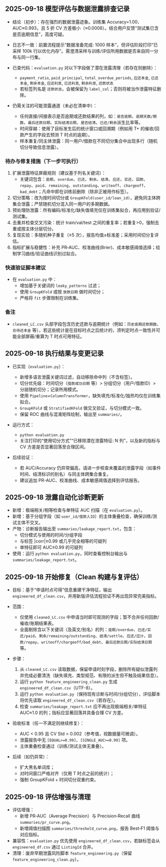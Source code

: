 ## 2025-09-18 模型评估与数据泄露排查记录

- 结论（初步）：存在强烈的数据泄露迹象。训练集 Accuracy=1.00、AUC≈0.993，且 5 折 CV 方差极小（≈0.0008）。结合用户反馈“测试集已含是否逾期信息”，高度可疑。

- 日志不一致：前置流程提示“数据准备完成: 1000 样本”，但评估阶段打印“已采样 100k 行以优化内存”。需澄清采样与训练/评估所用数据是否来自同一分布与同一行集。

- 已查代码：`evaluation.py` 对以下字段做了潜在泄露清理（若存在则删除）：
  - `payment_ratio`, `paid_principal`, `total_overdue_periods`, `应还本金`, `已还本金`, `剩余本金`, `应还利息`, `已还利息`, `剩余利息`, `还款状态`
  - 若标签列名是 `还款状态`，会被保留为 `label_col`；否则将被当作泄露特征删除。

- 仍需关注的可能泄露通道（未必在清单中）：
  - 任何直接/间接表示是否逾期或还款结果的列，如：`是否逾期`、`逾期天数/期数`、`最后还款日期`、`实际结清日期`、`是否结清`、`已还/剩余`派生比率等。
  - 时间穿越：使用了目标发生后的统计窗口或回溯期（例如用 T+ 的催收/回款产生的字段去预测 T 时点的逾期）。
  - 样本重复/同主体泄露：同一用户/借款在不同切分集合中出现多行（随机切分导致信息泄露）。

### 待办与修复措施（下一步可执行）
1) 扩展泄露特征屏蔽规则（建议基于列名关键词）：
   - 关键词包含：`逾期`、`overdue`、`已还`、`剩余`、`结清`、`应还`、`实还`、`回款`、`repay`、`paid`、`remaining`、`outstanding`、`writeoff`、`chargeoff`、`bad_debt`；凡命中即在训练前删除（除非正被用作标签）。
2) 切分策略：改为按时间切分或 `GroupKFold(user_id/loan_id)`，避免同主体跨集合泄露；严禁随机切分混入同一用户的多期数据。
3) 预处理防泄露：所有编码/标准化/缺失值填充仅在训练集拟合，再应用到验证/测试集。
4) 去重并检查交叉污染：统计 train/val/test 之间的重复率；若重复>0，强制去重或按主体分层切分。
5) 复现实验：多随机种子重复（≥5 次），报告均值±标准差；采用时间切分复评估。
6) 指标扩展与稳健性：补充 PR‑AUC、校准曲线(Brier)、成本敏感阈值选择；绘制学习曲线/验证曲线识别过拟合。

### 快速验证脚本建议
- 在 `evaluation.py` 中：
  - 增加基于关键词的 `leaky_patterns` 过滤；
  - 使用 `GroupKFold` 或按 `放款日期` 做时间切分；
  - 严格将 `fit` 步骤限制在训练集。

### 备注
- `cleaned_LC.csv` 头部字段包含历史还款与逾期统计（例如：`历史逾期还款期数`、`总待还本金` 等），若这些统计是在目标时点之后统计的，须判定时点一致性并可能全部屏蔽/重算为 T 时点可用特征。


## 2025-09-18 执行结果与变更记录

- 已实现（`evaluation.py`）：
  - 新增多语言泄露关键词过滤，自动移除命中列（不含标签）。
  - 切分优先级：时间切分（`借款成功日期` 等）> 分组切分（用户/借款ID）> 分层随机切分；记录所用模式。
  - 使用 `Pipeline`+`ColumnTransformer`，缺失填充/标准化/独热均仅在训练集拟合。
  - `GroupKFold` 或 `StratifiedKFold` 做交叉验证，与切分模式一致。
  - 保留 ROC 曲线与混淆矩阵绘制，输出至 `summaries/`。

- 运行方式：
  - `python evaluation.py`
  - 关注打印的“使用切分方式”“已移除潜在泄露特征: N 列”，以及新的指标与 CV 方差是否显著回落至合理区间。

- 后续验证：
  - 若 AUC/Accuracy 仍异常偏高，请进一步核查未覆盖的泄露字段（如事件时间、结清标识的别名）与同主体跨集合重复。
  - 建议追加 PR-AUC、校准曲线、成本敏感阈值选择到评估报告。


## 2025-09-18 泄露自动化诊断更新

- 新增：极端相关/相等检查与单特征 AUC 扫描（在 `evaluation.py`）。
- 新增：基于分组字段（如 `user_id/借款人ID`）的主体重叠检查，确保训练/测试主体不交叉。
- 产物：诊断报告输出至 `summaries/leakage_report.txt`，包含：
  - 切分模式与使用的时间/分组字段
  - 与标签 |corr|≥0.99 或几乎完全相等的可疑列
  - 单特征即可 AUC≥0.99 的可疑列
- 使用：运行 `python evaluation.py`，同时查看控制台输出与 `summaries/leakage_report.txt`。


## 2025-09-18 开始修复（Clean 构建与复评估）

- 目标：基于“申请时点可得”信息重建干净特征，输出 `engineered_df_clean.csv`，并用新版评估流程验证不再出现异常完美指标。

- 范围：
  - 仅使用 `cleaned_LC.csv` 中申请当时即可观测的字段；暂不合并任何回款/催收/账期结果表。
  - 全面剔除含以下关键词（及英文/别名）的列：`逾期/overdue`、`已还/实还/paid`、`剩余/remaining/outstanding`、`结清/settle`、`应还/应计`、`回款/repay`、`writeoff/chargeoff/bad_debt`、`最后还款日期/实际结清日期` 等。

- 步骤：
  1) 从 `cleaned_LC.csv` 读取数据，保留申请时刻字段，删除所有疑似泄露列并完成必要清洗（缺失填充、类型规范、有限的派生但不触及结果信息）。
  2) 运行 `python feature_engineering_clean.py` 生成 `engineered_df_clean.csv`（UTF-8）。
  3) 运行 `python evaluation.py`（保持现有诊断与时间/分组切分），评估脚本将优先读取 `engineered_df_clean.csv`（若存在）。
  4) 检查 `summaries/leakage_report.txt` 应不再出现极端相关/单特征AUC≈1.0 的列；指标应显著回落并具备合理 CV 方差。

- 验收标准（任一不满足则继续修复）：
  - AUC < 0.95 且 CV Std > 0.002（参考值，视数据量可微调）。
  - 泄露报告中无 `[EQUAL>=0.99]`、`[SINGLE_AUC>=0.99]` 项。
  - 主体重叠检查通过（训练/测试主体无重叠）。

- 后续（如仍异常）：
  - 扩大黑名单词库；
  - 对时间窗口严格对齐（仅用 T 时点之前的统计）；
  - 强制 GroupKFold + 时间切分双重约束。


## 2025-09-18 评估增强与清理

- 评估增强：
  - 新增 PR‑AUC（Average Precision）与 Precision‑Recall 曲线 `summaries/pr_curve.png`。
  - 新增阈值扫描图 `summaries/threshold_curve.png`，报告 Best‑F1 阈值与对应指标。
- 兼容性：`evaluation.py` 优先使用 `engineered_df_clean.csv`，若缺标签会从 `engineered_df.csv` 通过 `ListingId` 合并。
- 清理：废弃早期泄露风险脚本 `feature_engineering.py`（保留 `feature_engineering_clean.py`）。
